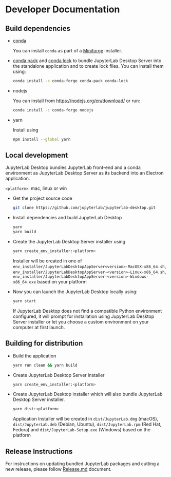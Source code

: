 # Developer Documentation

## Build dependencies

- [conda](https://docs.conda.io)

  You can install `conda` as part of a [Miniforge](https://github.com/conda-forge/miniforge) installer.

- [conda pack](https://github.com/conda/conda-pack) and [conda lock](https://github.com/conda/conda-lock) to bundle JupyterLab Desktop Server into the standalone application and to create lock files. You can install them using:

  ```bash
  conda install -c conda-forge conda-pack conda-lock
  ```

- nodejs

  You can install from https://nodejs.org/en/download/ or run:

  ```bash
  conda install -c conda-forge nodejs
  ```

- yarn

  Install using

  ```bash
  npm install --global yarn
  ```

## Local development

JupyterLab Desktop bundles JupyterLab front-end and a conda environment as JupyterLab Desktop Server as its backend into an Electron application.

`<platform>`: mac, linux or win

- Get the project source code

  ```bash
  git clone https://github.com/jupyterlab/jupyterlab-desktop.git
  ```

- Install dependencies and build JupyterLab Desktop

  ```bash
  yarn
  yarn build
  ```

- Create the JupyterLab Desktop Server installer using

  ```bash
  yarn create_env_installer:<platform>
  ```

  Installer will be created in one of `env_installer/JupyterLabDesktopAppServer<version>-MacOSX-x86_64.sh`, `env_installer/JupyterLabDesktopAppServer-<version>-Linux-x86_64.sh`, `env_installer/JupyterLabDesktopAppServer-<version>-Windows-x86_64.exe` based on your platform

- Now you can launch the JupyterLab Desktop locally using:

  ```bash
  yarn start
  ```

  If JupyterLab Desktop does not find a compatible Python environment configured, it will prompt for installation using JupyterLab Desktop Server installer or let you choose a custom environment on your computer at first launch.

## Building for distribution

- Build the application

  ```bash
  yarn run clean && yarn build
  ```

- Create JupyterLab Desktop Server installer

  ```bash
  yarn create_env_installer:<platform>
  ```

- Create JupyterLab Desktop installer which will also bundle JupyterLab Desktop Server installer.

  ```bash
  yarn dist:<platform>
  ```

  Application Installer will be created in `dist/JupyterLab.dmg` (macOS), `dist/JupyterLab.deb` (Debian, Ubuntu), `dist/JupyterLab.rpm` (Red Hat, Fedora) and `dist/JupyterLab-Setup.exe` (Windows) based on the platform

## Release Instructions

For instructions on updating bundled JupyterLab packages and cutting a new release, please follow [Release.md](Release.md) document.
